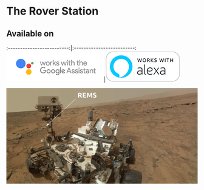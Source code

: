 # The Rover Station

## Available on
:-------------------------:|:-------------------------:
![Google Assistant](https://raw.githubusercontent.com/xbauquet/Rover/master/docs/resources/XPM_BADGING_GoogleAssistant_HOR.png)|![Alexa](https://raw.githubusercontent.com/xbauquet/Rover/master/docs/resources/alexa.png)

![REMS](https://raw.githubusercontent.com/xbauquet/Rover/master/docs/resources/rems-top.jpg)
